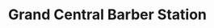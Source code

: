 ---
title: "Grand Central Barber Station"
url: /new-bedford/grand-central-barber-station/
shop: hairdresser
---